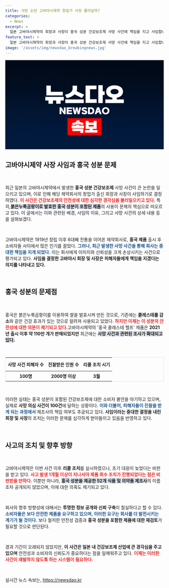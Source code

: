 ```yaml
---
title: 사망 논란 고바야시제약 창업가 사장 물러날까?
categories:
  - News
excerpt: >
  일본 고바야시제약의 회장과 사장이 홍국 성분 건강보조제 사망 사건에 책임을 지고 사임합니다. 피해 사례가 100건을 넘는 가운데, 신임 사장으로 전무가 거론되며 이 회사의 운명에 이목이 집중되고 있습니다.
feature_text: >
  일본 고바야시제약의 회장과 사장이 홍국 성분 건강보조제 사망 사건에 책임을 지고 사임합니다. 피해 사례가 100건을 넘는 가운데, 신임 사장으로 전무가 거론되며 이 회사의 운명에 이목이 집중되고 있습니다.
image: '/assets/img/newsdao_breakingnews.jpg'
---
```


<p><img src="/assets/img/newsdao_breakingnews.jpg" alt="pcversion 속보" /></p>

<h2 data-ke-size="size26">고바야시제약 사장 사임과 홍국 성분 문제</h2>

<p data-ke-size="size16">&nbsp;</p>

<p data-ke-size="size16">최근 일본의 고바야시제약에서 발생한 <b>홍국 성분 건강보조제</b> 사망 사건이 큰 논란을 일으키고 있으며, 이로 인해 해당 제약회사의 창업가 출신 회장과 사장이 사임하기로 결정하였다. <b><span style="color: #ee2323;">이 사건은 건강보조제의 안전성에 대한 심각한 경각심을 불러일으키고 있다.</span></b> 특히,<b><span style="background-color: #21538527;">붉은누룩곰팡이로 발효한 홍국 성분이 포함된 제품</span></b>의 사용이 문제의 핵심으로 떠오르고 있다. 이 글에서는 이와 관련된 배경, 사임의 이유, 그리고 사망 사건의 상세 내용 등을 살펴보겠다.</p>

<p data-ke-size="size16">&nbsp;</p>

<p data-ke-size="size16">고바야시제약은 1919년 창립 이후 6대째 전통을 이어온 제약회사로, <b>홍국 제품</b> 출시 후 소비자들 사이에서 많은 인기를 끌었다. <b><span style="color: #1a5490;">그러나, 최근 발생한 사망 사건을 통해 회사는 중대한 책임을 지게 되었다.</span></b> 이는 회사에게 이미지와 신뢰성을 크게 손상시키는 사건으로 평가되고 있다. <b>사임을 결정한 고바야시 회장 및 사장은 피해자들에게 책임을 지겠다는 의지를 나타내고 있다.</b></p>

<p data-ke-size="size16">&nbsp;</p>

<h2 data-ke-size="size26">홍국 성분의 문제점</h2>

<p data-ke-size="size16">&nbsp;</p>

<p data-ke-size="size16">홍국은 붉은누룩곰팡이를 이용하여 쌀을 발효시켜 만든 것으로, 기존에는 <b>콜레스테롤 감소</b>와 같은 건강 효과가 있는 것으로 알려져 사용되고 있었다. <b><span style="color: #ee2323;">하지만 이제는 이 성분의 안전성에 대한 의문이 제기되고 있다.</span></b>고바야시제약의 '홍국 콜레스테 헬프' 제품은 <b>2021년 출시 이후 약 110만 개가 판매되었지만</b> 최근에는 <b><span style="background-color: #21538527;">사망 사건과 관련된 조사가 확대되고 있다.</span></b></p>

<p data-ke-size="size16">&nbsp;</p>

<table style="width: 100%; border-collapse: collapse; border: 1px solid #dee2e6;">
  <thead>
    <tr>
      <th style="text-align: center; height: 35px;"><b>사망 사건 피해자 수</b></th>
      <th style="text-align: center; height: 35px;"><b>진찰받은 인원 수</b></th>
      <th style="text-align: center; height: 35px;"><b>리콜 조치 시기</b></th>
    </tr>
  </thead>
  <tbody>
    <tr>
      <td style="text-align: center; height: 26px;"><b>100명</b></td>
      <td style="text-align: center; height: 26px;"><b>2000명 이상</b></td>
      <td style="text-align: center; height: 26px;"><b>3월</b></td>
    </tr>
  </tbody>
</table>

<p data-ke-size="size16">&nbsp;</p>

<p data-ke-size="size16">이러한 실태는 홍국 성분이 포함된 건강보조제에 대한 소비자 불안을 야기하고 있으며, 실제로 <b>사망 의심 사건이 100건</b>에 달하는 상황이다. <b><span style="color: #1a5490;">이와 더불어, 피해자들이 진찰을 받게 되는 과정에서</span></b> 제조사의 책임 여부도 추궁되고 있다. <b>사임이라는 중대한 결정을 내린 회장 및 사장</b>의 조치는 이러한 문제를 심각하게 받아들이고 있음을 반영하고 있다.</p>

<p data-ke-size="size16">&nbsp;</p>

<h2 data-ke-size="size26">사고의 조치 및 향후 방향</h2>

<p data-ke-size="size16">&nbsp;</p>

<p data-ke-size="size16">고바야시제약은 이번 사건 이후 <b>리콜 조치</b>를 실시하였으나, 초기 대응이 늦었다는 비판을 받고 있다. <b><span style="color: #ee2323;">사고 발생 1개월 이상이 지나서야 제품 회수 조치가 진행되었다는 점은 비판받을 만하다.</span></b> 이뿐만 아니라, <b><span style="background-color: #21538527;">홍국 성분을 제공한 52개 식품 및 의약품 제조사</span></b>의 이름조차 공개되지 않았으며, 이에 대한 의혹도 제기되고 있다.</p>

<p data-ke-size="size16">&nbsp;</p>

<p data-ke-size="size16">회사의 향후 방향성에 대해서는 <b>투명한 정보 공개와 신뢰 구축</b>이 절실하다고 할 수 있다. <b><span style="color: #1a5490;">소비자들은 보다 안전한 제품을 요구하고 있으며, 이러한 요구는 회사를 더 발전시키는 계기가 될 것이다.</span></b> 보다 철저한 안전성 검증과 <b>홍국 성분을 포함한 제품에 대한 재검토</b>가 필요할 것으로 판단된다.</p>

<p data-ke-size="size16">&nbsp;</p>

<p data-ke-size="size16">경과 기간이 오래되지 않았지만, <b>이 사건은 일본 내 건강보조제 산업에 큰 경각심을 주고 있으며</b> 안전성과 소비자의 신뢰도가 중요하다는 점을 일깨워주고 있다. <b><span style="color: #ee2323;">이제는 이러한 사건이 재발하지 않도록 하는 시스템이 필요하다.</span></b></p>

<p data-ke-size="size16">&nbsp;</p>
실시간 뉴스 속보는, <a href="https://newsdao.kr" rel="dofollow">https://newsdao.kr</a>


